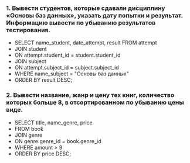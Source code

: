 
### 1. Вывести студентов, которые сдавали дисциплину «Основы баз данных», указать дату попытки и результат. Информацию вывести по убыванию результатов тестирования.
- SELECT name_student, date_attempt, result FROM attempt
- JOIN student 
-	ON attempt.student_id = student.student_id
- JOIN subject 
-	ON attempt.subject_id = subject.subject_id
- WHERE name_subject = "Основы баз данных"
- ORDER BY result DESC;

### 2. Вывести название, жанр и цену тех книг, количество которых больше 8, в отсортированном по убыванию цены виде.
- SELECT title, name_genre, price
- FROM book
- JOIN genre 
- ON genre.genre_id = book.genre_id
- WHERE amount > 9
- ORDER BY price DESC;

